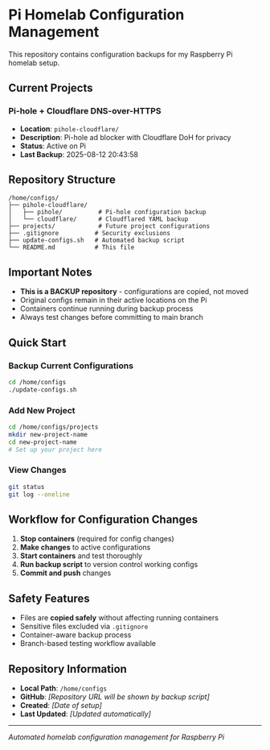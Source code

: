 # Pi Homelab Configuration Management

This repository contains configuration backups for my Raspberry Pi homelab setup.

## Current Projects

### Pi-hole + Cloudflare DNS-over-HTTPS
- **Location**: `pihole-cloudflare/`
- **Description**: Pi-hole ad blocker with Cloudflare DoH for privacy
- **Status**: Active on Pi
- **Last Backup**: 2025-08-12 20:43:58

## Repository Structure

```
/home/configs/
├── pihole-cloudflare/
│   ├── pihole/          # Pi-hole configuration backup
│   └── cloudflare/      # Cloudflared YAML backup
├── projects/            # Future project configurations
├── .gitignore          # Security exclusions
├── update-configs.sh   # Automated backup script
└── README.md           # This file
```

## Important Notes

- **This is a BACKUP repository** - configurations are copied, not moved
- Original configs remain in their active locations on the Pi
- Containers continue running during backup process
- Always test changes before committing to main branch

## Quick Start

### Backup Current Configurations
```bash
cd /home/configs
./update-configs.sh
```

### Add New Project
```bash
cd /home/configs/projects
mkdir new-project-name
cd new-project-name
# Set up your project here
```

### View Changes
```bash
git status
git log --oneline
```

## Workflow for Configuration Changes

1. **Stop containers** (required for config changes)
2. **Make changes** to active configurations
3. **Start containers** and test thoroughly
4. **Run backup script** to version control working configs
5. **Commit and push** changes

## Safety Features

- Files are **copied safely** without affecting running containers
- Sensitive files excluded via `.gitignore`
- Container-aware backup process
- Branch-based testing workflow available

## Repository Information

- **Local Path**: `/home/configs`
- **GitHub**: *[Repository URL will be shown by backup script]*
- **Created**: *[Date of setup]*
- **Last Updated**: *[Updated automatically]*

---

*Automated homelab configuration management for Raspberry Pi*
